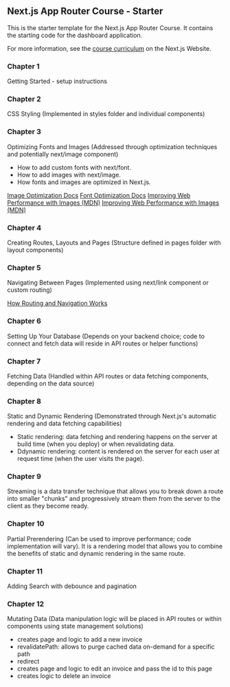 ## Next.js App Router Course - Starter

This is the starter template for the Next.js App Router Course. It contains the starting code for the dashboard application.

For more information, see the [course curriculum](https://nextjs.org/learn) on the Next.js Website.

### Chapter 1

Getting Started - setup instructions

### Chapter 2

CSS Styling (Implemented in styles folder and individual components)

### Chapter 3

Optimizing Fonts and Images (Addressed through optimization techniques and potentially next/image component)

- How to add custom fonts with next/font.
- How to add images with next/image.
- How fonts and images are optimized in Next.js.

[Image Optimization Docs](https://nextjs.org/docs/app/building-your-application/optimizing/images)
[Font Optimization Docs](https://nextjs.org/docs/app/building-your-application/optimizing/fonts)
[Improving Web Performance with Images (MDN)](https://developer.mozilla.org/en-US/docs/Learn/Performance/Multimedia)
[Improving Web Performance with Images (MDN)](https://developer.mozilla.org/en-US/docs/Learn/Performance/Multimedia)

### Chapter 4

Creating Routes, Layouts and Pages (Structure defined in pages folder with layout components)

### Chapter 5

Navigating Between Pages (Implemented using next/link component or custom routing)

[How Routing and Navigation Works](https://nextjs.org/docs/app/building-your-application/routing/linking-and-navigating#how-routing-and-navigation-works)

### Chapter 6

Setting Up Your Database (Depends on your backend choice; code to connect and fetch data will reside in API routes or helper functions)

### Chapter 7

Fetching Data (Handled within API routes or data fetching components, depending on the data source)

### Chapter 8

Static and Dynamic Rendering (Demonstrated through Next.js's automatic rendering and data fetching capabilities)

- Static rendering: data fetching and rendering happens on the server at build time (when you deploy) or when revalidating data.
- Ddynamic rendering: content is rendered on the server for each user at request time (when the user visits the page).

### Chapter 9

Streaming is a data transfer technique that allows you to break down a route into smaller "chunks" and progressively stream them from the server to the client as they become ready.

### Chapter 10

Partial Prerendering (Can be used to improve performance; code implementation will vary). It is a rendering model that allows you to combine the benefits of static and dynamic rendering in the same route.

### Chapter 11

Adding Search with debounce and pagination

### Chapter 12

Mutating Data (Data manipulation logic will be placed in API routes or within components using state management solutions)

- creates page and logic to add a new invoice
- revalidatePath: allows to purge cached data on-demand for a specific path
- redirect
- creates page and logic to edit an invoice and pass the id to this page
- creates logic to delete an invoice
